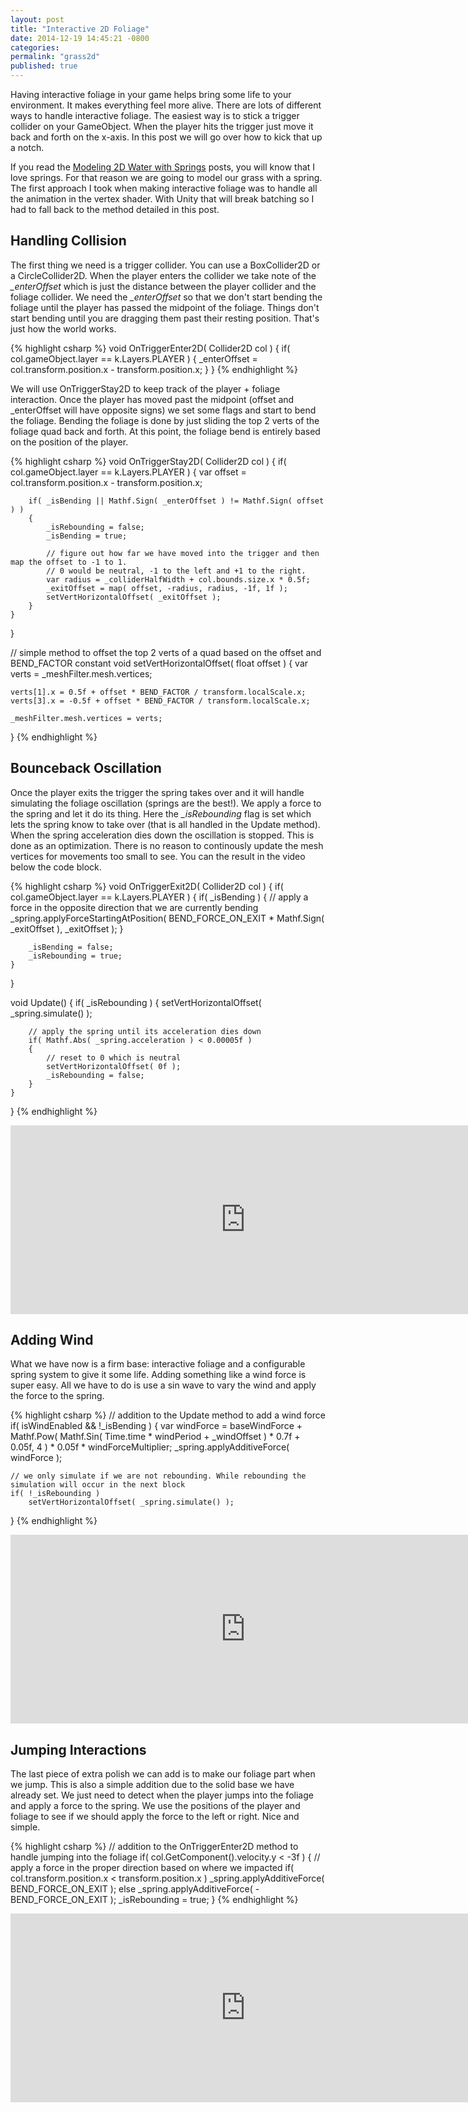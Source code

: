 ```yaml
---
layout: post
title: "Interactive 2D Foliage"
date: 2014-12-19 14:45:21 -0800
categories:
permalink: "grass2d"
published: true
---
```



Having interactive foliage in your game helps bring some life to your environment. It makes everything feel more alive. There are lots of different ways to handle interactive foliage. The easiest way is to stick a trigger collider on your GameObject. When the player hits the trigger just move it back and forth on the x-axis. In this post we will go over how to kick that up a notch.

<!-- more -->

If you read the <a href="/water2d-part1">Modeling 2D Water with Springs</a> posts, you will know that I love springs. For that reason we are going to model our grass with a spring. The first approach I took when making interactive foliage was to handle all the animation in the vertex shader. With Unity that will break batching so I had to fall back to the method detailed in this post.


## Handling Collision
The first thing we need is a trigger collider. You can use a BoxCollider2D or a CircleCollider2D. When the player enters the collider we take note of the *_enterOffset* which is just the distance between the player collider and the foliage collider. We need the *_enterOffset* so that we don't start bending the foliage until the player has passed the midpoint of the foliage. Things don't start bending until you are dragging them past their resting position. That's just how the world works.


{% highlight csharp %}
void OnTriggerEnter2D( Collider2D col )
{
	if( col.gameObject.layer == k.Layers.PLAYER )
	{
		_enterOffset = col.transform.position.x - transform.position.x;
	}
}
{% endhighlight %}


We will use OnTriggerStay2D to keep track of the player + foliage interaction. Once the player has moved past the midpoint (offset and _enterOffset will have opposite signs) we set some flags and start to bend the foliage. Bending the foliage is done by just sliding the top 2 verts of the foliage quad back and forth. At this point, the foliage bend is entirely based on the position of the player.


{% highlight csharp %}
void OnTriggerStay2D( Collider2D col )
{
	if( col.gameObject.layer == k.Layers.PLAYER )
	{
		var offset = col.transform.position.x - transform.position.x;

		if( _isBending || Mathf.Sign( _enterOffset ) != Mathf.Sign( offset ) )
		{
			_isRebounding = false;
			_isBending = true;

			// figure out how far we have moved into the trigger and then map the offset to -1 to 1.
			// 0 would be neutral, -1 to the left and +1 to the right.
			var radius = _colliderHalfWidth + col.bounds.size.x * 0.5f;
			_exitOffset = map( offset, -radius, radius, -1f, 1f );
			setVertHorizontalOffset( _exitOffset );
		}
	}
}


// simple method to offset the top 2 verts of a quad based on the offset and BEND_FACTOR constant
void setVertHorizontalOffset( float offset )
{
	var verts = _meshFilter.mesh.vertices;

	verts[1].x = 0.5f + offset * BEND_FACTOR / transform.localScale.x;
	verts[3].x = -0.5f + offset * BEND_FACTOR / transform.localScale.x;

	_meshFilter.mesh.vertices = verts;
}
{% endhighlight %}



## Bounceback Oscillation
Once the player exits the trigger the spring takes over and it will handle simulating the foliage oscillation (springs are the best!). We apply a force to the spring and let it do its thing. Here the *_isRebounding* flag is set which lets the spring know to take over (that is all handled in the Update method). When the spring acceleration dies down the oscillation is stopped. This is done as an optimization. There is no reason to continously update the mesh vertices for movements too small to see. You can the result in the video below the code block.


{% highlight csharp %}
void OnTriggerExit2D( Collider2D col )
{
	if( col.gameObject.layer == k.Layers.PLAYER )
	{
		if( _isBending )
		{
			// apply a force in the opposite direction that we are currently bending
			_spring.applyForceStartingAtPosition( BEND_FORCE_ON_EXIT * Mathf.Sign( _exitOffset ), _exitOffset );
		}

		_isBending = false;
		_isRebounding = true;
	}
}


void Update()
{
	if( _isRebounding )
	{
		setVertHorizontalOffset( _spring.simulate() );

		// apply the spring until its acceleration dies down
		if( Mathf.Abs( _spring.acceleration ) < 0.00005f )
		{
			// reset to 0 which is neutral
			setVertHorizontalOffset( 0f );
			_isRebounding = false;
		}
	}
}
{% endhighlight %}


<iframe src="http://gfycat.com/ifr/JampackedForcefulAphid" frameborder="0" scrolling="no" width="752" height="302" style="-webkit-backface-visibility: hidden;-webkit-transform: scale(1);" ></iframe>


## Adding Wind
What we have now is a firm base: interactive foliage and a configurable spring system to give it some life. Adding something like a wind force is super easy. All we have to do is use a sin wave to vary the wind and apply the force to the spring.


{% highlight csharp %}
// addition to the Update method to add a wind force
if( isWindEnabled && !_isBending )
{
	var windForce = baseWindForce + Mathf.Pow( Mathf.Sin( Time.time * windPeriod + _windOffset ) * 0.7f + 0.05f, 4 ) * 0.05f * windForceMultiplier;
	_spring.applyAdditiveForce( windForce );

	// we only simulate if we are not rebounding. While rebounding the simulation will occur in the next block
	if( !_isRebounding )
		setVertHorizontalOffset( _spring.simulate() );
}
{% endhighlight %}

<iframe src="http://gfycat.com/ifr/SelfassuredJitteryKinkajou" frameborder="0" scrolling="no" width="752" height="302" style="-webkit-backface-visibility: hidden;-webkit-transform: scale(1);" ></iframe>


## Jumping Interactions
The last piece of extra polish we can add is to make our foliage part when we jump. This is also a simple addition due to the solid base we have already set. We just need to detect when the player jumps into the foliage and apply a force to the spring. We use the positions of the player and foliage to see if we should apply the force to the left or right. Nice and simple.


{% highlight csharp %}
// addition to the OnTriggerEnter2D method to handle jumping into the foliage
if( col.GetComponent<Player>().velocity.y < -3f )
{
	// apply a force in the proper direction based on where we impacted
	if( col.transform.position.x < transform.position.x )
		_spring.applyAdditiveForce( BEND_FORCE_ON_EXIT );
	else
		_spring.applyAdditiveForce( -BEND_FORCE_ON_EXIT );
	_isRebounding = true;
}
{% endhighlight %}


<iframe src="http://gfycat.com/ifr/MetallicRichDunnart" frameborder="0" scrolling="no" width="752" height="302" style="-webkit-backface-visibility: hidden;-webkit-transform: scale(1);" ></iframe>
